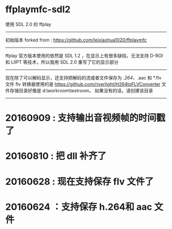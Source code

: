 ﻿# ffplaymfc-sdl2
使用 SDL 2.0 的 ffplay

----------------------

初始版本 forked from :  https://github.com/leixiaohua1020/ffplaymfc

----------------------

ffplay 官方版本使用的依然是 SDL 1.2 ，在显示上有很多缺陷，无法支持 D-ROI 和 LIIPT 等技术，所以我用 SDL 2.0 重写了它的显示部分

-----------------------

现在除了可以解码显示，还支持把解码的流或者文件保存为 *.264、*.aac 和 *.flv 文件
flv 转换器使用的是 https://github.com/riverlight/H264toFLVConverter 
文件存储目录好像是 d:\\workroom\\testroom， 如果没有的话，请创建该目录

-------------------------
# 20160909 : 支持输出音视频帧的时间戳了
# 20160810 : 把 dll 补齐了
# 20160628 : 现在支持保存 flv 文件了
# 20160624 ：支持保存 h.264和 aac 文件
